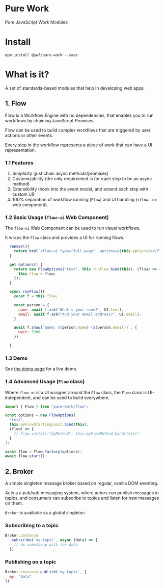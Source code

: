 # Pure Work

Pure JavaScript Work Modules

# Install

```shell
npm install @pwf/pure-work --save
```

# What is it?

A set of standards-based modules that help in developing web apps.

## 1. Flow

Flow is a Workflow Engine with no dependencies, that enables you to run workflows by chaining JavaScript _Promises_.

Flow can be used to build complex workflows that are triggered by user actions or other events.

Every step in the workflow represents a piece of work that can have a UI representation.

### 1.1 Features

1. Simplicity (just chain async methods/promises)
2. Customizability (the only requirement is for each step to be an async method)
3. Extensibility (hook into the event model, and extend each step with custom UI)
4. 100% separation of workflow running (`Flow`) and UI handling (`<flow-ui>` web component).

### 1.2 Basic Usage (`flow-ui` Web Component)

The `flow-ui` Web Component can be used to run visual workflows.

It wraps the `Flow` class and provides a UI for running flows.

```js
  render(){
    return html`<flow-ui type="full-page" .options=${this.options}></flow-ui>`
  }

  get options() {
    return new FlowOptions("test", this.runFlow.bind(this), (flow) => {
      this.flow = flow;
    });
  }

  async runFlow(){
    const f = this.flow;

    const person = {
      name: await f.ask("What's your name?", UI.text),
      email: await f.ask("And your email address?", UI.email);
    }

    await f.show(`name: ${person.name} (${person.email})`, {
      wait: 5000
    })

  }
```

### 1.3 Demo

See [the demo page](https://pwfworkflow.z6.web.core.windows.net/) for a live demo.

### 1.4 Advanced Usage (`Flow` class)

Where `flow-ui` is a UI wrapper around the `Flow` class, the `Flow` class is UI-independent, and can be used to build everywhere.

```js
import { Flow } from "pure-work/flow";

const options = new FlowOptions(
  "test",
  this.myFlowStartingpoint.bind(this),
  (flow) => {
    // flow.install("myMethod", this.myFlowMethod.bind(this))
  }
);

const flow = Flow.factory(options);
await flow.start();
```

## 2. Broker 

A simple singleton message broker based on regular, vanilla DOM eventing.

Acts a a pub/sub messaging system, where actors can publish messages in topics, and consumers can subscribe to topics and listen for new messages on them.

`Broker` is available as a global singleton.

### Subscribing to a topic
```js
Broker.instance
  .subscribe(`my-topic`, async (data) => {
    // do something with the data
  })
```

### Publishing on a topic
```js
Broker.instance.publish(`my-topic`, {
  my: "data"
})
```

